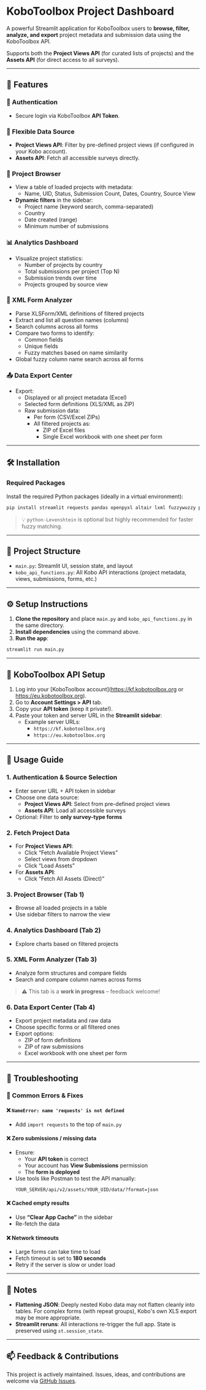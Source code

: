 
# KoboToolbox Project Dashboard

A powerful Streamlit application for KoboToolbox users to **browse, filter, analyze, and export** project metadata and submission data using the KoboToolbox API.

Supports both the **Project Views API** (for curated lists of projects) and the **Assets API** (for direct access to all surveys).

---

## 🚀 Features

### 🔐 Authentication
- Secure login via KoboToolbox **API Token**.

### 🔄 Flexible Data Source
- **Project Views API**: Filter by pre-defined project views (if configured in your Kobo account).
- **Assets API**: Fetch all accessible surveys directly.

### 📁 Project Browser
- View a table of loaded projects with metadata:
  - Name, UID, Status, Submission Count, Dates, Country, Source View
- **Dynamic filters** in the sidebar:
  - Project name (keyword search, comma-separated)
  - Country
  - Date created (range)
  - Minimum number of submissions

### 📊 Analytics Dashboard
- Visualize project statistics:
  - Number of projects by country
  - Total submissions per project (Top N)
  - Submission trends over time
  - Projects grouped by source view

### 🧾 XML Form Analyzer
- Parse XLSForm/XML definitions of filtered projects
- Extract and list all question names (columns)
- Search columns across all forms
- Compare two forms to identify:
  - Common fields
  - Unique fields
  - Fuzzy matches based on name similarity
- Global fuzzy column name search across all forms

### 📤 Data Export Center
- Export:
  - Displayed or all project metadata (Excel)
  - Selected form definitions (XLS/XML as ZIP)
  - Raw submission data:
    - Per form (CSV/Excel ZIPs)
    - All filtered projects as:
      - ZIP of Excel files
      - Single Excel workbook with one sheet per form

---

## 🛠️ Installation

### Required Packages

Install the required Python packages (ideally in a virtual environment):

```bash
pip install streamlit requests pandas openpyxl altair lxml fuzzywuzzy python-Levenshtein
```

> 💡 `python-Levenshtein` is optional but highly recommended for faster fuzzy matching.

---

## 📂 Project Structure

- `main.py`: Streamlit UI, session state, and layout
- `kobo_api_functions.py`: All Kobo API interactions (project metadata, views, submissions, forms, etc.)

---

## ⚙️ Setup Instructions

1. **Clone the repository** and place `main.py` and `kobo_api_functions.py` in the same directory.
2. **Install dependencies** using the command above.
3. **Run the app**:

```bash
streamlit run main.py
```

---

## 🔑 KoboToolbox API Setup

1. Log into your [KoboToolbox account](https://kf.kobotoolbox.org or https://eu.kobotoolbox.org).
2. Go to **Account Settings > API** tab.
3. Copy your **API token** (keep it private!).
4. Paste your token and server URL in the **Streamlit sidebar**:
   - Example server URLs:
     - `https://kf.kobotoolbox.org`
     - `https://eu.kobotoolbox.org`

---

## 🧭 Usage Guide

### 1. Authentication & Source Selection
- Enter server URL + API token in sidebar
- Choose one data source:
  - **Project Views API**: Select from pre-defined project views
  - **Assets API**: Load all accessible surveys
- Optional: Filter to **only survey-type forms**

### 2. Fetch Project Data
- For **Project Views API**:
  - Click “Fetch Available Project Views”
  - Select views from dropdown
  - Click “Load Assets”
- For **Assets API**:
  - Click “Fetch All Assets (Direct)”

### 3. Project Browser (Tab 1)
- Browse all loaded projects in a table
- Use sidebar filters to narrow the view

### 4. Analytics Dashboard (Tab 2)
- Explore charts based on filtered projects

### 5. XML Form Analyzer (Tab 3)
- Analyze form structures and compare fields
- Search and compare column names across forms

> ⚠️ This tab is a **work in progress** – feedback welcome!

### 6. Data Export Center (Tab 4)
- Export project metadata and raw data
- Choose specific forms or all filtered ones
- Export options:
  - ZIP of form definitions
  - ZIP of raw submissions
  - Excel workbook with one sheet per form

---

## 🧰 Troubleshooting

### 🔧 Common Errors & Fixes

#### ❌ `NameError: name 'requests' is not defined`
- Add `import requests` to the top of `main.py`

#### ❌ Zero submissions / missing data
- Ensure:
  - Your **API token** is correct
  - Your account has **View Submissions** permission
  - The **form is deployed**
- Use tools like Postman to test the API manually:
  ```
  YOUR_SERVER/api/v2/assets/YOUR_UID/data/?format=json
  ```

#### ❌ Cached empty results
- Use **“Clear App Cache”** in the sidebar
- Re-fetch the data

#### ❌ Network timeouts
- Large forms can take time to load
- Fetch timeout is set to **180 seconds**
- Retry if the server is slow or under load

---

## 📎 Notes

- **Flattening JSON**: Deeply nested Kobo data may not flatten cleanly into tables. For complex forms (with repeat groups), Kobo's own XLS export may be more appropriate.
- **Streamlit reruns**: All interactions re-trigger the full app. State is preserved using `st.session_state`.

---

## 📫 Feedback & Contributions

This project is actively maintained. Issues, ideas, and contributions are welcome via [GitHub Issues](https://github.com/your-repo/issues).
